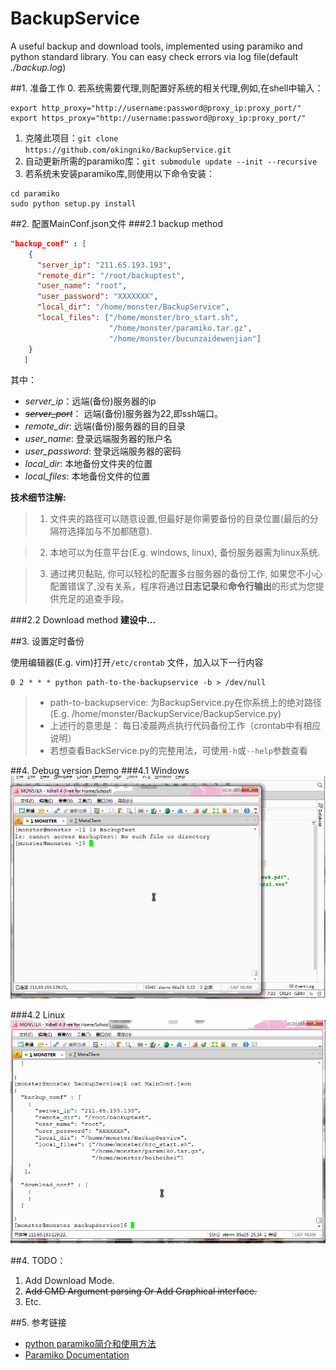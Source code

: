 # BackupService
A useful backup and download tools, implemented using paramiko and python standard library.
You can easy check errors via log file(default *./backup.log*)

##1. 准备工作
0. 若系统需要代理,则配置好系统的相关代理,例如,在shell中输入：
  ```shell
  export http_proxy="http://username:password@proxy_ip:proxy_port/"
  export https_proxy="http://username:password@proxy_ip:proxy_port/"
  ```

1. 克隆此项目：`git clone https://github.com/okingniko/BackupService.git`
2. 自动更新所需的paramiko库：`git submodule update --init --recursive`
3. 若系统未安装paramiko库,则使用以下命令安装：

  ```shell
  cd paramiko
  sudo python setup.py install
  ```

##2. 配置MainConf.json文件
###2.1 backup method
```json
"backup_conf" : [
    {
      "server_ip": "211.65.193.193",
      "remote_dir": "/root/backuptest",
      "user_name": "root",
      "user_password": "XXXXXXX",
      "local_dir": "/home/monster/BackupService",
      "local_files": ["/home/monster/bro_start.sh", 
                      "/home/monster/paramiko.tar.gz",
                      "/home/monster/bucunzaidewenjian"]
    }
   ]
```
其中：
- *server_ip*：远端(备份)服务器的ip
- *~~server_port~~*： 远端(备份)服务器为22,即ssh端口。
- *remote_dir*: 远端(备份)服务器的目的目录
- *user_name*: 登录远端服务器的账户名
- *user_password*: 登录远端服务器的密码
- *local_dir*: 本地备份文件夹的位置
- *local_files*: 本地备份文件的位置

**技术细节注解:**
> 1. 文件夹的路径可以随意设置,但最好是你需要备份的目录位置(最后的分隔符选择加与不加都随意).

> 2. 本地可以为任意平台(E.g. windows, linux), 备份服务器需为linux系统.

> 3. 通过拷贝黏贴, 你可以轻松的配置多台服务器的备份工作, 
如果您不小心配置错误了,没有关系，程序将通过**日志记录**和**命令行输出**的形式为您提供充足的追查手段。

###2.2 Download method
**建设中...**

##3. 设置定时备份

使用编辑器(E.g. vim)打开`/etc/crontab` 文件，加入以下一行内容
```shell
0 2 * * * python path-to-the-backupservice -b > /dev/null
```
> - path-to-backupservice: 为BackupService.py在你系统上的绝对路径(E.g. /home/monster/BackupService/BackupService.py)
> - 上述行的意思是： 每日凌晨两点执行代码备份工作（crontab中有相应说明）
> - 若想查看BackService.py的完整用法，可使用`-h`或`--help`参数查看

##4. Debug version Demo
###4.1 Windows 
![Windows backup](/media/window_backup.gif)

###4.2 Linux 
![Linux backup](/media/linux_backup.gif)

##4. TODO：
1. Add Download Mode.
2. ~~Add CMD Argument parsing Or Add Graphical interface.~~
3. Etc.

##5. 参考链接
- [python paramiko简介和使用方法](http://www.codexiu.cn/python/blog/127/)
- [Paramiko Documentation](http://docs.paramiko.org/en/1.16/)

